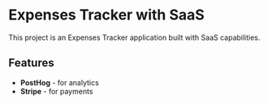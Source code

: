 # Expenses Tracker with SaaS

This project is an Expenses Tracker application built with SaaS capabilities.

## Features

- **PostHog** - for analytics
- **Stripe** - for payments
